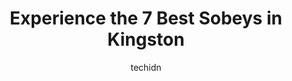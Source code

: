 ---
layout: ampstory
image: https://i0.wp.com/www.auto.or.id/wp-content/uploads/2023/06/sobeys-greenwood-0-kingston-1686326532.jpeg?resize=640,853
author: techidn
featured: false
description: Kingston, Ontario, Canada is a haven for Sobeys enthusiasts, boasting an impressive array of 7 top-notch establishments. Whether youre a seasoned connoisseur or simply curious to explore th
title: Experience the 7 Best Sobeys in Kingston
cover:
   title: Experience the 7 Best Sobeys in Kingston
   subtitle: AUTO.OR.ID
   background: https://www.auto.or.id/wp-content/uploads/2023/06/sobeys-greenwood-0-kingston-1686326532.jpeg

pages: 
 - layout: thirds
   top: <h1>#1 Sobeys Extra Oxford and Wonderland</h1>
   bottom: "<p>I had a fantastic experience with the new Smart Cart at Sobys Extra. I do not consider myself a Tech Guru by any means and I was able to follow the simple tutorials on </p>"
   background: https://www.auto.or.id/wp-content/uploads/2023/06/sobeys-greenwood-1-kingston-1686326533.jpeg
   backgroundblur: true
 - layout: thirds
   top: <h1>#2 Sobeys Brampton</h1>
   bottom: "<p>8975 Chinguacousy Rd, Brampton, ON L6Y 0J2, Canada</p>"
   background: https://www.auto.or.id/wp-content/uploads/2023/06/sobeys-greenwood-2-kingston-1686326534.jpeg
   cta:
      link: https://www.auto.or.id/experience-the-7-best-sobeys-in-kingston/
      text: Experience the 7 Best Sobeys in Kingston
 - layout: thirds
   top: <h1>#3 Sobeys Mississauga</h1>
   bottom: "<p>5602 Tenth Line W, Mississauga, ON L5M 7L9, Canada</p>"
   background: https://images.unsplash.com/photo-1622398703904-7ae5d55f8e1a?ixlib=rb-4.0.3&ixid=MnwxMjA3fDB8MHxwaG90by1wYWdlfHx8fGVufDB8fHx8&auto=format&fit=crop&w=640&h=853&q=80
   cta:
      link: https://www.auto.or.id/experience-the-7-best-sobeys-in-kingston/
      text: Experience the 7 Best Sobeys in Kingston
 - layout: thirds
   top: <h1>#4 FreshCo Princess & Andersen</h1>
   bottom: "<p>2327 Princess St, Kingston, ON K7M 3G1, Canada</p>"
   background: https://images.unsplash.com/photo-1598560342586-54fac322e093?ixlib=rb-4.0.3&ixid=MnwxMjA3fDB8MHxwaG90by1wYWdlfHx8fGVufDB8fHx8&auto=format&fit=crop&w=640&h=853&q=80
   cta:
      link: https://www.auto.or.id/experience-the-7-best-sobeys-in-kingston/
      text: Experience the 7 Best Sobeys in Kingston
 - layout: thirds
   top: <h1>#5 Sobeys Ajax</h1>
   bottom: "<p>260 Kingston Rd W, Ajax, ON L1T 4E4, Canada</p>"
   background: https://images.unsplash.com/photo-1607120717423-5cfbccc9e245?ixlib=rb-4.0.3&ixid=MnwxMjA3fDB8MHxwaG90by1wYWdlfHx8fGVufDB8fHx8&auto=format&fit=crop&w=640&h=853&q=80
   cta:
      link: https://www.auto.or.id/experience-the-7-best-sobeys-in-kingston/
      text: Experience the 7 Best Sobeys in Kingston
 - layout: thirds
   top: <h1>#6 Sobeys Kipling</h1>
   bottom: "<p>1255 The Queensway, Etobicoke, ON M8Z 1S1, Canada</p>"
   background: https://images.unsplash.com/photo-1653047256226-ab0d16c758d5?ixlib=rb-4.0.3&ixid=MnwxMjA3fDB8MHxwaG90by1wYWdlfHx8fGVufDB8fHx8&auto=format&fit=crop&w=640&h=853&q=80
   cta:
      link: https://www.auto.or.id/experience-the-7-best-sobeys-in-kingston/
      text: Experience the 7 Best Sobeys in Kingston
 - layout: thirds
   top: <h1>#7 Sobeys Algonquin</h1>
   bottom: "<p>1899 Algonquin Ave, North Bay, ON P1B 4Y3, Canada</p>"
   background: https://images.unsplash.com/photo-1612872808082-769cfb59b67d?ixlib=rb-4.0.3&ixid=MnwxMjA3fDB8MHxwaG90by1wYWdlfHx8fGVufDB8fHx8&auto=format&fit=crop&w=640&h=853&q=80
   cta:
      link: https://www.auto.or.id/experience-the-7-best-sobeys-in-kingston/
      text: Experience the 7 Best Sobeys in Kingston
 - layout: thirds
   middle: Continue reading...
   background: https://images.unsplash.com/photo-1628685083829-d31d88bb2757?ixlib=rb-4.0.3&ixid=MnwxMjA3fDB8MHxwaG90by1wYWdlfHx8fGVufDB8fHx8&auto=format&fit=crop&w=640&h=853&q=80
   cta:
      link: https://www.auto.or.id/experience-the-7-best-sobeys-in-kingston/
      text: Experience the 7 Best Sobeys in Kingston

---